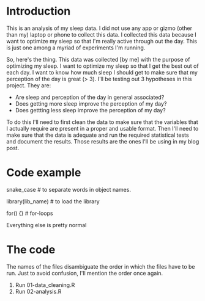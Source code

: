
# Introduction

This is an analysis of my sleep data. I did not use any app or gizmo (other than my)
laptop or phone to collect this data. I collected this data because I want to optimize my sleep so that I'm really active through out the day. This is just one among a myriad of experiments I'm running. 

So, here's the thing. This data was collected [by me] with the purpose of optimizing my sleep. I want to optimize my sleep so that I get the best out of each day. I want to know how much sleep I should get to make sure that my perception of the day is great (> 3). I'll be testing out 3 hypotheses in  this project. They are:
* Are sleep and perception of the day in general associated?
* Does getting more sleep improve the perception of my day?
* Does gettting less sleep improve the perception of my day?

To do this I'll need to first clean the data to make sure that the variables that I actually require are present in a proper and usable format.
Then I'll need to make sure that the data is adequate and run the required statistical tests and document the results. Those results are the ones I'll be using in my blog post.

# Code example

snake_case # to separate words in object names. 

library(lib_name) # to load the library

for() {}  # for-loops

Everything else is pretty normal

# The code
The names of the files disambiguate the order in which the files have to be run.
Just to avoid confusion, I'll mention the order once again. 
1. Run 01-data_cleaning.R
2. Run 02-analysis.R
